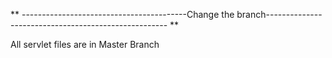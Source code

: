 ** -----------------------------------------Change the branch----------------------------------------------------- **



All servlet files are in Master Branch 













